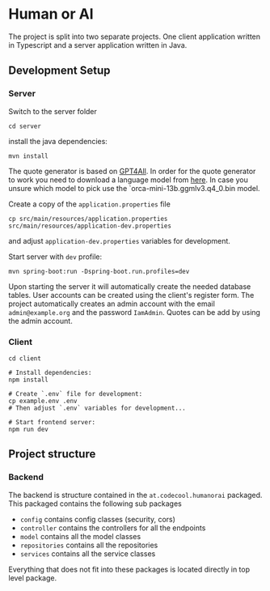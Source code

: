 # Human or AI

The project is split into two separate projects. One client application written in Typescript and a server application written in Java.

## Development Setup
### Server
Switch to the server folder
```
cd server
```
install the java dependencies:
```
mvn install
```

The quote generator is based on [GPT4All](https://gpt4all.io/). In order for the quote generator to work you need to download a language model from [here](https://gpt4all.io/index.html). In case you unsure which model to pick use the `orca-mini-13b.ggmlv3.q4_0.bin model.


Create a copy of the `application.properties` file
```
cp src/main/resources/application.properties src/main/resources/application-dev.properties
```
and adjust `application-dev.properties` variables for development.

Start server with `dev` profile:
```
mvn spring-boot:run -Dspring-boot.run.profiles=dev
```

Upon starting the server it will automatically create the needed database tables. User accounts can be created using the client's register form. The project automatically creates an admin account with the email `admin@example.org` and the password `IamAdmin`. Quotes can be add by using the admin account.

### Client
```
cd client

# Install dependencies:
npm install

# Create `.env` file for development:
cp example.env .env
# Then adjust `.env` variables for development...

# Start frontend server:
npm run dev
```

## Project structure

### Backend

The backend is structure contained in the `at.codecool.humanorai` packaged. This packaged contains the following sub packages
- `config` contains config classes (security, cors)
- `controller` contains the controllers for all the endpoints
- `model` contains all the model classes
- `repositories` contains all the repositories
- `services` contains all the service classes

Everything that does not fit into these packages is located directly in top level package.

